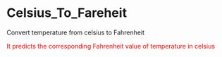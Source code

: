 # Celsius_To_Fareheit
Convert temperature from celsius to Fahrenheit
<br>
<p style="color: red;">It predicts the corresponding Fahrenheit value of temperature in celsius </p>
